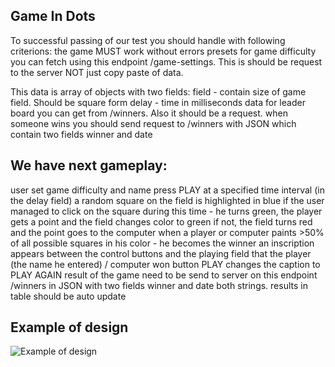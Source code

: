 ## Game In Dots

To successful passing of our test you should handle with following criterions:
the game MUST work without errors
presets for game difficulty you can fetch using this endpoint /game-settings. This is should be request to the server NOT just copy paste of data.

This data is array of objects with two fields:
field - contain size of game field. Should be square form
delay - time in milliseconds
data for leader board you can get from /winners. Also it should be a request.
when someone wins you should send request to /winners with JSON which contain two fields winner and date

## We have next gameplay:
user set game difficulty and name
press PLAY
at a specified time interval (in the delay field) a random square on the field is highlighted in blue
if the user managed to click on the square during this time - he turns green, the player gets a point and the field changes color to green
if not, the field turns red and the point goes to the computer
when a player or computer paints >50% of all possible squares in his color - he becomes the winner
an inscription appears between the control buttons and the playing field that the player (the name he entered) / computer won
button PLAY changes the caption to PLAY AGAIN
result of the game need to be send to server on this endpoint /winners in JSON with two fields winner and date both strings.
results in table should be auto update

## Example of design
![Example of design](https://starnavi-frontend-test-task.herokuapp.com/images/game-example.png)
